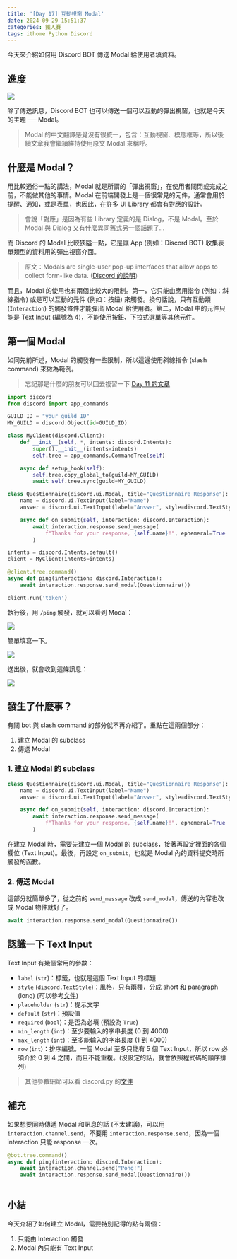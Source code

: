 ```yaml
---
title: '[Day 17] 互動視窗 Modal'
date: 2024-09-29 15:51:37
categories: 鐵人賽
tags: ithome Python Discord
---
```


今天來介紹如何用 Discord BOT 傳送 Modal 給使用者填資料。

<!-- more -->

## 進度

![](https://firebasestorage.googleapis.com/v0/b/images-7e754.appspot.com/o/ithome_2024%2F17_roadmap.jpg?alt=media&token=d459d3c2-3d60-412c-ad6f-dc3b7d291493)

除了傳送訊息，Discord BOT 也可以傳送一個可以互動的彈出視窗，也就是今天的主題 ── Modal。

> Modal 的中文翻譯感覺沒有很統一，包含：互動視窗、模態框等，所以後續文章我會繼續維持使用原文 Modal 來稱呼。

## 什麼是 Modal？

用比較通俗一點的講法，Modal 就是所謂的「彈出視窗」，在使用者關閉或完成之前，不能做其他的事情。Modal 在前端開發上是一個很常見的元件，通常會用於提醒、通知，或是表單，也因此，在許多 UI Library 都會有對應的設計。

> 會說「對應」是因為有些 Library 定義的是 Dialog，不是 Modal。至於 Modal 與 Dialog 又有什麼異同舊式另一個話題了...

而 Discord 的 Modal 比較狹隘一點，它是讓 App (例如：Discord BOT) 收集表單類型的資料用的彈出視窗介面。

> 原文：Modals are single-user pop-up interfaces that allow apps to collect form-like data. ([Discord 的說明](https://discord.com/developers/docs/interactions/overview#modals))

而且，Modal 的使用也有兩個比較大的限制。第一，它只能由應用指令 (例如：斜線指令) 或是可以互動的元件 (例如：按鈕) 來觸發。換句話說，只有互動類 (`Interaction`) 的觸發條件才能彈出 Modal 給使用者。第二，Modal 中的元件只能是 Text Input (編號為 4)，不能使用按鈕、下拉式選單等其他元件。

## 第一個 Modal

如同先前所述，Modal 的觸發有一些限制，所以這邊使用斜線指令 (slash command) 來做為範例。

> 忘記那是什麼的朋友可以回去複習一下 [Day 11 的文章](https://ithelp.ithome.com.tw/articles/10357208#:~:text=%E6%96%9C%E7%B7%9A%E6%8C%87%E4%BB%A4%20(slash%20command))

```python
import discord
from discord import app_commands

GUILD_ID = "your guild ID"
MY_GUILD = discord.Object(id=GUILD_ID)

class MyClient(discord.Client):
    def __init__(self, *, intents: discord.Intents):
        super().__init__(intents=intents)
        self.tree = app_commands.CommandTree(self)

    async def setup_hook(self):
        self.tree.copy_global_to(guild=MY_GUILD)
        await self.tree.sync(guild=MY_GUILD)

class Questionnaire(discord.ui.Modal, title="Questionnaire Response"):
    name = discord.ui.TextInput(label="Name")
    answer = discord.ui.TextInput(label="Answer", style=discord.TextStyle.paragraph)

    async def on_submit(self, interaction: discord.Interaction):
        await interaction.response.send_message(
            f"Thanks for your response, {self.name}!", ephemeral=True
        )

intents = discord.Intents.default()
client = MyClient(intents=intents)

@client.tree.command()
async def ping(interaction: discord.Interaction):
    await interaction.response.send_modal(Questionnaire())

client.run('token')
```

執行後，用 `/ping` 觸發，就可以看到 Modal：

![](https://firebasestorage.googleapis.com/v0/b/images-7e754.appspot.com/o/ithome_2024%2F17_demo_01.png?alt=media&token=486349db-6af1-4c0e-b97d-750cf51edd0f)

簡單填寫一下。

![](https://firebasestorage.googleapis.com/v0/b/images-7e754.appspot.com/o/ithome_2024%2F17_demo_01_02.png?alt=media&token=f40525da-75e7-4765-90ec-a29492645249)

送出後，就會收到這條訊息：

![](https://firebasestorage.googleapis.com/v0/b/images-7e754.appspot.com/o/ithome_2024%2F17_demo_02.png?alt=media&token=030dd0a9-7d93-4727-932d-0158ca58cf2c)

## 發生了什麼事？

有關 bot 與 slash command 的部分就不再介紹了。重點在這兩個部分：
1. 建立 Modal 的 subclass
2. 傳送 Modal

### 1. 建立 Modal 的 subclass

```python
class Questionnaire(discord.ui.Modal, title="Questionnaire Response"):
    name = discord.ui.TextInput(label="Name")
    answer = discord.ui.TextInput(label="Answer", style=discord.TextStyle.paragraph)

    async def on_submit(self, interaction: discord.Interaction):
        await interaction.response.send_message(
            f"Thanks for your response, {self.name}!", ephemeral=True
        )
```

在建立 Modal 時，需要先建立一個 Modal 的 subclass，接著再設定裡面的各個欄位 (Text Input)。最後，再設定 `on_submit`，也就是 Modal 內的資料提交時所觸發的函數。

### 2. 傳送 Modal

這部分就簡單多了，從之前的 `send_message` 改成 `send_modal`，傳送的內容也改成 Modal 物件就好了。

```python
await interaction.response.send_modal(Questionnaire())
```

## 認識一下 Text Input

Text Input 有幾個常用的參數：
- `label` (`str`)：標籤，也就是這個 Text Input 的標題
- `style` (`discord.TextStyle`)：風格，只有兩種，分成 short 和 paragraph (long) (可以參考[文件](https://discordpy.readthedocs.io/en/stable/interactions/api.html#discord.TextStyle))
- `placeholder` (`str`)：提示文字
- `default` (`str`)：預設值
- `required` (`bool`)：是否為必填 (預設為 `True`)
- `min_length` (`int`)：至少要輸入的字串長度 (0 到 4000)
- `max_length` (`int`)：至多能輸入的字串長度 (1 到 4000)
- `row` (`int`)：排序編號。一個 Modal 至多只能有 5 個 Text Input，所以 row 必須介於 0 到 4 之間，而且不能重複。(沒設定的話，就會依照程式碼的順序排列)

> 其他參數細節可以看 discord.py 的[文件](https://discordpy.readthedocs.io/en/stable/interactions/api.html#discord.ui.TextInput)

## 補充

如果想要同時傳遞 Modal 和訊息的話 (不太建議)，可以用 `interaction.channel.send`，不要用 `interaction.response.send`，因為一個 interaction 只能 response 一次。

```python
@bot.tree.command()
async def ping(interaction: discord.Interaction):
    await interaction.channel.send("Pong!")
    await interaction.response.send_modal(Questionnaire())
    
```

## 小結

今天介紹了如何建立 Modal，需要特別記得的點有兩個：
1. 只能由 Interaction 觸發
2. Modal 內只能有 Text Input


